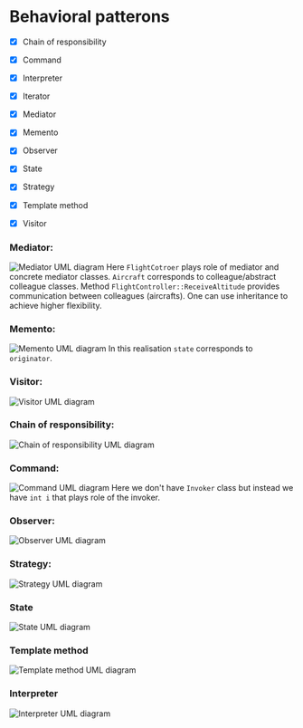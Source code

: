 # Behavioral patterons

- [x] Chain of responsibility
- [x] Command
- [x] Interpreter 
- [x] Iterator 
- [x] Mediator 
- [x] Memento 
- [x] Observer
- [x] State 
- [x] Strategy
- [x] Template method 
- [x] Visitor 



### Mediator:
![Mediator UML diagram](https://upload.wikimedia.org/wikipedia/commons/e/e4/Mediator_design_pattern.png)
Here `FlightCotroer` plays role of mediator and concrete mediator classes. `Aircraft` corresponds to colleague/abstract colleague classes. Method `FlightController::ReceiveAltitude` provides communication between colleagues (aircrafts). One can use inheritance to achieve higher flexibility.


### Memento:
![Memento UML diagram](https://upload.wikimedia.org/wikipedia/commons/1/18/Memento_design_pattern.png)
In this realisation `state` corresponds to `originator`. 


### Visitor:
![Visitor UML diagram](https://upload.wikimedia.org/wikipedia/commons/thumb/9/9d/VisitorDiagram.svg/515px-VisitorDiagram.svg.png)


### Chain of responsibility:
![Chain of responsibility UML diagram](https://upload.wikimedia.org/wikipedia/ru/a/ae/Chain.png)


### Command:
![Command UML diagram](https://upload.wikimedia.org/wikipedia/ru/0/0c/Command.gif)
Here we don't have `Invoker` class but instead we have ```int i```  that plays role of the invoker.


### Observer:
![Observer UML diagram](https://upload.wikimedia.org/wikipedia/commons/thumb/8/8d/Observer.svg/854px-Observer.svg.png)


### Strategy:
![Strategy UML diagram](https://upload.wikimedia.org/wikipedia/commons/3/39/Strategy_Pattern_in_UML.png)


### State 
![State UML diagram](https://upload.wikimedia.org/wikipedia/commons/thumb/e/e8/State_Design_Pattern_UML_Class_Diagram.svg/470px-State_Design_Pattern_UML_Class_Diagram.svg.png)


### Template method
![Template method UML diagram](https://upload.wikimedia.org/wikipedia/commons/thumb/5/52/Template_Method_UML.svg/300px-Template_Method_UML.svg.png)


### Interpreter
![Interpreter UML diagram](https://upload.wikimedia.org/wikipedia/commons/thumb/b/bc/Interpreter_UML_class_diagram.svg/536px-Interpreter_UML_class_diagram.svg.png)
